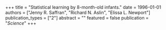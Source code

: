 +++
title = "Statistical learning by 8-month-old infants."
date = 1996-01-01
authors = ["Jenny R. Saffran", "Richard N. Aslin", "Elissa L. Newport"]
publication_types = ["2"]
abstract = ""
featured = false
publication = "*Science*"
+++

